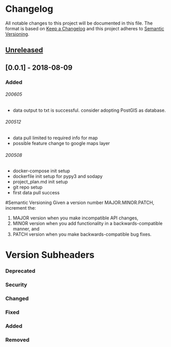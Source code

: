 # Changelog
All notable changes to this project will be documented in this file. The format is based on [Keep a Changelog](http://keepachangelog.com/en/1.0.0/) and this project adheres to [Semantic Versioning](http://semver.org/spec/v2.0.0.html).

## [Unreleased]


## [0.0.1] - 2018-08-09
### Added
###### 200605
- data output to txt is successful. consider adopting PostGIS as database.


###### 200512
- data pull limited to required info for map
- possible feature change to google maps layer

###### 200508
- docker-compose init setup
- dockerfile init setup for pypy3 and sodapy
- project_plan.md init setup
- git repo setup
- first data pull success


#Semantic Versioning
Given a version number MAJOR.MINOR.PATCH, increment the:
1. MAJOR version when you make incompatible API changes,
2. MINOR version when you add functionality in a backwards-compatible manner, and
3. PATCH version when you make backwards-compatible bug fixes.

# Version Subheaders
### Deprecated
### Security
### Changed
### Fixed
### Added
### Removed

[Unreleased]: https://github.com/[userID]/[project]/compare/v1.0.0...HEAD  
[0.0.7]: https://github.com/[userID]/[project]/compare/v0.0.4...v0.0.7  
[0.0.4]: https://github.com/[userID]/[project]/compare/v0.0.1...v0.0.4  

